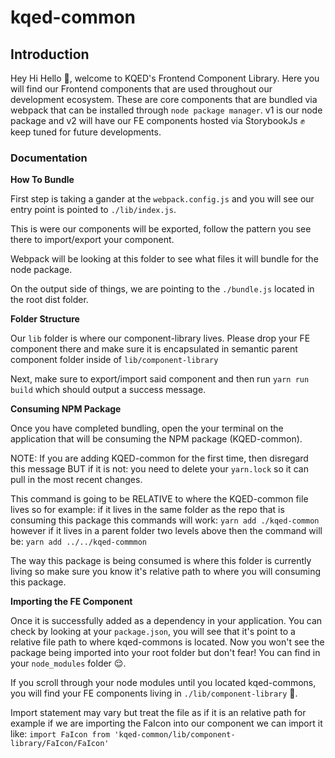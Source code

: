 # kqed-common

## Introduction
Hey Hi Hello :wave:, welcome to KQED's Frontend Component Library. Here you will find our Frontend components that are used throughout our development ecosystem. These are core components that are bundled via webpack that can be installed through `node package manager`. v1 is our node package and v2 will have our FE components hosted via StorybookJs :fist: keep tuned for future developments. 

### Documentation
**How To Bundle**

First step is taking a gander at the `webpack.config.js` and you will see our entry point is pointed to `./lib/index.js`.

This is were our components will be exported, follow the pattern you see there to import/export your component. 

Webpack will be looking at this folder to see what files it will bundle for the node package. 

On the output side of things, we are pointing to the `./bundle.js` located in the root dist folder. 

**Folder Structure**

Our `lib` folder is where our component-library lives. Please drop your FE component there and make sure it is encapsulated in semantic parent component folder inside of `lib/component-library`

Next, make sure to export/import said component and then run `yarn run build` which should output a success message. 

**Consuming NPM Package**

Once you have completed bundling, open the your terminal on the application that will be consuming the NPM package (KQED-common). 

NOTE: If you are adding KQED-common for the first time, then disregard this message BUT if it is not: you need to delete your `yarn.lock` so it can pull in the most recent changes.

This command is going to be RELATIVE to where the KQED-common file lives so for example: if it lives in the same folder as the repo that is consuming this package this commands will work: 
`yarn add ./kqed-common` however if it lives in a parent folder two levels above then the command will be: `yarn add ../../kqed-commmon`

The way this package is being consumed is where this folder is currently living so make sure you know it's relative path to where you will consuming this package. 

**Importing the FE Component**

Once it is successfully added as a dependency in your application. You can check by looking at your `package.json`, you will see that it's point to a relative file path to where kqed-commons is located. Now you won't see the package being imported into your root folder but don't fear! You can find in your `node_modules` folder :relieved:. 

If you scroll through your node modules until you located kqed-commons, you will find your FE components living in `./lib/component-library` :nail_care:. 

Import statement may vary but treat the file as if it is an relative path for example if we are importing the FaIcon into our component we can import it like: 
`import FaIcon from 'kqed-common/lib/component-library/FaIcon/FaIcon'`

